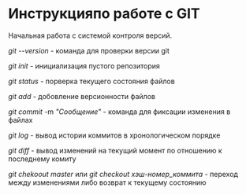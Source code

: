 # Инструкцияпо работе с GIT

Начальная работа с системой контроля версий.

*git --version* - команда для проверки версии git

*git init* - инициализация пустого репозитория

*git status* - порверка текущего состояния файлов

*git add* -  добовление версионности файлов

*git commit* -m *"Сообщение"* - команда для фиксации изменения в файлах

*git log* - вывод истории коммитов в хронологическом порядке

*git diff* - вывод изменений на текущий момент по отношению к последнему комиту

*git chekoout master* или *git checkout хэш-номер_коммита* - переход между изменениями либо возврат к текущему состоянию 